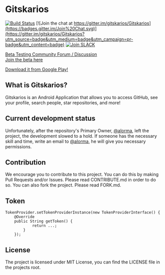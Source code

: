 # Gitskarios
[![Build Status](https://travis-ci.org/gitskarios/Gitskarios.svg?branch=develop)](https://travis-ci.org/gitskarios/Gitskarios)  [![Join the chat at https://gitter.im/gitskarios/Gitskarios](https://badges.gitter.im/Join%20Chat.svg)](https://gitter.im/gitskarios/Gitskarios?utm_source=badge&utm_medium=badge&utm_campaign=pr-badge&utm_content=badge)  [![Join SLACK](https://img.shields.io/badge/JOIN-SLACK-orange.svg)](https://gh-apps.slack.com/)

[Beta Testing Community Forum / Discussion](https://plus.google.com/communities/100177663530836613291)  
[Join the beta here](https://play.google.com/apps/testing/com.alorma.github)  

[Download it from Google Play!](https://play.google.com/store/apps/details?id=com.alorma.github&utm_source=github&utm_medium=github&utm_campaign=github)

## What is Gitskarios?
Gitskarios is an Android Application that allows you to access GitHub, see your profile, search people, star repositories, and more!

## Current development status
Unfortunately, after the repository's Primary Owner, [@alorma](https://github.com/alorma), left the project, the development slowed to a hold. If someone has the necessary skill and time, write an email to [@alorma](https://github.com/alorma), he will give you necessary permissions.

## Contribution
We encourage you to contribute to this project. You can do this by making Pull Requests and/or Issues. Please read CONTRIBUTE.md in order to do so. You can also fork the project. Please read FORK.md.

## Token

```
TokenProvider.setTokenProviderInstance(new TokenProviderInterface() {
    @Override
    public String getToken() {
            return ...;
        }
    });
```

## License
The project is licensed under MIT License, you can find the LICENSE file in the projects root.
